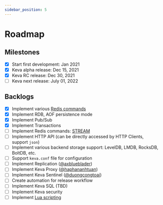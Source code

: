 ```yaml
---
sidebar_position: 5
---
```


# Roadmap

## Milestones

- [x] Start first development: Jan 2021
- [x] Keva alpha release: Dec 15, 2021
- [x] Keva RC release: Dec 30, 2021
- [ ] Keva next release: July 01, 2022

## Backlogs
- [x] Implement various [Redis commands](https://redis.io/commands)
- [x] Implement RDB, AOF persistence mode
- [x] Implement Pub/Sub
- [x] Implement Transactions
- [ ] Implement Redis commands: [STREAM](https://redis.io/commands/xread)
- [ ] Implement HTTP API (can be directly accessed by HTTP Clients, support `json`)
- [ ] Implement various backend storage support: LevelDB, LMDB, RocksDB, BoltDB, etc.
- [ ] Support `keva.conf` file for configuration
- [ ] Implement Replication ([@axblueblader](https://github.com/axblueblader))
- [ ] Implement Keva Proxy ([@haphananhtuan](https://github.com/haphananhtuan))
- [ ] Implement Keva Sentinel ([@duongcongtoai](https://github.com/duongcongtoai))
- [ ] Create automation for release workflow
- [ ] Implement Keva SQL (TBD)
- [ ] Implement Keva security
- [ ] Implement [Lua scripting](https://redis.io/commands/eval)
